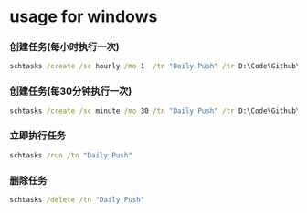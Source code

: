 # usage for windows


### 创建任务(每小时执行一次)
```bat
schtasks /create /sc hourly /mo 1  /tn "Daily Push" /tr D:\Code\Github\sTools\DailyPush\daily_push.vbs
```     
    
### 创建任务(每30分钟执行一次)
```bat
schtasks /create /sc minute /mo 30 /tn "Daily Push" /tr D:\Code\Github\sTools\DailyPush\daily_push.vbs
```     

### 立即执行任务
```bat
schtasks /run /tn "Daily Push" 
```    

### 删除任务
```bat
schtasks /delete /tn "Daily Push"
```     

